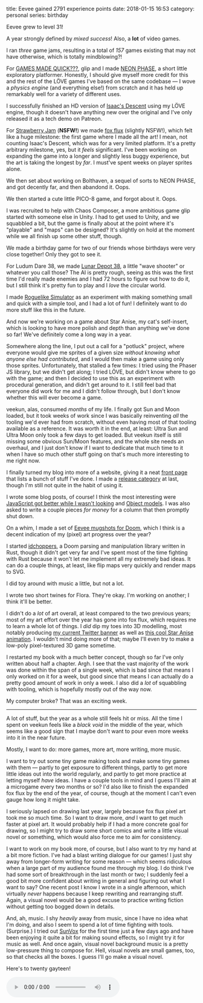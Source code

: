title: Eevee gained 2791 experience points
date: 2018-01-15 16:53
category: personal
series: birthday

Eevee grew to level 31!

A year strongly defined by _mixed success_!  Also, a **lot** of video games.

<!-- more -->

I ran _three_ game jams, resulting in a total of _157_ games existing that may not have otherwise, which is totally mindblowing?!

For [GAMES MADE QUICK???](https://itch.io/jam/games-made-quick), glip and I made [NEON PHASE](https://eevee.itch.io/neon-phase), a short little exploratory platformer.  Honestly, I should give myself more credit for this and the rest of the LÖVE games I've based on the same codebase — I wove a _physics engine_ (and everything else!) from scratch and it has held up remarkably well for a variety of different uses.

I successfully finished an HD version of [Isaac's Descent](https://eevee.itch.io/isaacs-descent) using my LÖVE engine, though it doesn't have anything new over the original and I've only released it as a tech demo on Patreon.

For [Strawberry Jam](https://itch.io/jam/strawberry-jam) (**NSFW!**) we made [fox flux](https://eevee.itch.io/fox-flux) (slightly NSFW!), which felt like a huge milestone: the first game where I made all the art!  I mean, not counting Isaac's Descent, which was for a very limited platform.  It's a pretty arbitrary milestone, yes, but it _feels_ significant.  I've been working on expanding the game into a longer and slightly less buggy experience, but the art is taking the longest by _far_.  I must've spent weeks on player sprites alone.

We then set about working on Bolthaven, a sequel of sorts to NEON PHASE, and got decently far, and then abandond it.  Oops.

We then started a cute little PICO-8 game, and forgot about it.  Oops.

I was recruited to help with Chaos Composer, a more ambitious game glip started with someone else in Unity.  I had to get used to Unity, and we squabbled a bit, but the game is finally about at the point where it's "playable" and "maps" can be designed?  It's slightly on hold at the moment while we all finish up some other stuff, though.

We made a birthday game for two of our friends whose birthdays were very close together!  Only they got to see it.

For Ludum Dare 38, we made [Lunar Depot 38](https://eevee.itch.io/lunar-depot-38), a little "wave shooter" or whatever you call those?  The AI is pretty rough, seeing as this was the first time I'd really made enemies and I had 72 hours to figure out how to do it, but I still think it's pretty fun to play and I _love_ the circular world.

I made [Roguelike Simulator](https://eevee.itch.io/roguelike-simulator) as an experiment with making something small and quick with a simple tool, and I had a lot of fun!  I definitely want to do more stuff like this in the future.

And now we're working on a game about Star Anise, my cat's self-insert, which is looking to have more polish and depth than anything we've done so far!  We've definitely come a long way in a year.

Somewhere along the line, I put out a call for a "potluck" project, where everyone would give me sprites of a given size _without knowing what anyone else had contributed_, and I would then make a game using only those sprites.  Unfortunately, that stalled a few times: I tried using the Phaser JS library, but we didn't get along; I tried LÖVE, but didn't know where to go with the game; and then I decided to use this as an experiment with procedural generation, and didn't get around to it.  I still feel bad that everyone did work for me and I didn't follow through, but I don't know whether this will ever become a game.

veekun, alas, consumed _months_ of my life.  I finally got Sun and Moon loaded, but it took weeks of work since I was basically reinventing _all_ the tooling we'd ever had from scratch, without even having most of that tooling available as a reference.  It was worth it in the end, at least: Ultra Sun and Ultra Moon only took a few days to get loaded.  But veekun itself is still missing some obvious Sun/Moon features, and the whole site needs an overhaul, and I just don't know if I want to dedicate that much time to it when I have so much other stuff going on that's much more interesting to me right now.

I finally turned my blog into more of a website, giving it a neat [front page](https://eev.ee/) that lists a bunch of stuff I've done.  I made a [release category](https://eev.ee/release/) at last, though I'm still not quite in the habit of using it.

I wrote some blog posts, of course!  I think the most interesting were [JavaScript got better while I wasn't looking]({filename}/2017-10-07-javascript-got-better-while-i-wasnt-looking.markdown) and [Object models]({filename}/2017-11-28-object-models.markdown).  I was also asked to write a couple pieces _for money_ for a column that then promptly shut down.

On a whim, I made a set of [Eevee mugshots for Doom]({filename}/release/2017-11-23-eevee-mugshot-set-for-doom.markdown), which I think is a decent indication of my (pixel) art progress over the year?

I started [idchoppers](https://github.com/eevee/idchoppers), a Doom parsing and manipulation library written in Rust, though it didn't get very far and I've spent most of the time fighting with Rust because it won't let me implement all my extremely bad ideas.  It can do a couple things, at least, like flip maps very quickly and render maps to SVG.

I did toy around with music a little, but not a lot.

I wrote two short twines for Flora.  They're okay.  I'm working on another; I think it'll be better.

I didn't do a _lot_ of art overall, at least compared to the two previous years; most of my art effort over the year has gone into fox flux, which requires me to learn a whole lot of things.  I _did_ dip my toes into 3D modelling, most notably producing [my current Twitter banner](https://twitter.com/eevee) as well as [this cool Star Anise animation](https://twitter.com/eevee/status/942350121869615104).  I wouldn't mind doing more of that; maybe I'll even try to make a low-poly pixel-textured 3D game sometime.

I restarted my book with a much better concept, though so far I've only written about half a chapter.  Argh.  I see that the vast majority of the work was done within the span of a single week, which is bad since that means I only worked on it for a week, but good since that means I can actually do a pretty good amount of work in only a week.  I also did a _lot_ of squabbling with tooling, which is hopefully mostly out of the way now.

My computer broke?  That was an exciting week.

----

A lot of stuff, but the year as a whole still feels hit or miss.  All the time I spent on veekun feels like a _black void_ in the middle of the year, which seems like a good sign that I maybe don't want to pour even more weeks into it in the near future.

Mostly, I want to do: more games, more art, more writing, more music.

I want to try out some tiny game making tools and make some tiny games with them — partly to get exposure to different things, partly to get more little ideas out into the world regularly, and partly to get more practice at letting myself _have_ ideas.  I have a couple tools in mind and I guess I'll aim at a microgame every two months or so?  I'd also like to finish the expanded fox flux by the end of the year, of course, though at the moment I can't even gauge how long it might take.

I seriously lapsed on drawing last year, largely because fox flux pixel art took me so much time.  So I want to draw more, _and_ I want to get much faster at pixel art.  It would probably help if I had a more concrete goal for drawing, so I might try to draw some short comics and write a little visual novel or something, which would also force me to aim for consistency.

I want to work on my book more, of course, but I also want to try my hand at a bit more fiction.  I've had a blast writing dialogue for our games!  I just shy away from longer-form writing for some reason — which seems ridiculous when a large part of my audience found me through my blog.  I do think I've had some sort of breakthrough in the last month or two; I suddenly feel a good bit more confident about writing in general and figuring out what I want to say?  One recent post I know I wrote in a single afternoon, which virtually _never_ happens because I keep rewriting and rearranging stuff.  Again, a visual novel would be a good excuse to practice writing fiction without getting too bogged down in details.

And, ah, music.  I shy _heavily_ away from music, since I have no idea what I'm doing, and also I seem to spend a lot of time fighting with tools.  (Surprise.)  I tried out [SunVox](http://www.warmplace.ru/soft/sunvox/) for the first time just a few days ago and have been enjoying it quite a bit for making sound effects, so I might try it for music as well.  And once again, visual novel background music is a pretty low-pressure thing to compose for.  Hell, visual novels are small games, too, so that checks all the boxes.  I guess I'll go make a visual novel.

Here's to twenty gayteen!


<!-- stick this down here to keep it out of the preview -->
<audio src="/media/2012-01/levelup.ogv" controls autoplay>
